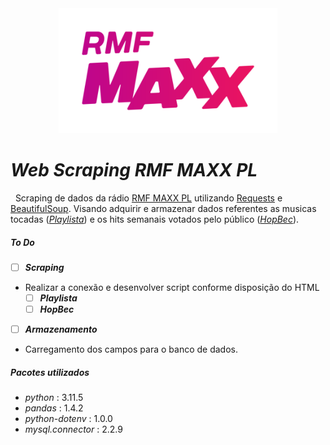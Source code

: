<center>
<img src="https://github.com/Lucas-angelop/ws_rmf-maxx-pl/blob/master/img/nowe-logo-rmf-maxx.png" alt="RMFMAXX-PL" width="350" height="200"></center> 

# _Web Scraping RMF MAXX PL_
 
Scraping de dados da rádio [RMF MAXX PL](https://www.rmfmaxx.pl/) utilizando [Requests](https://requests.readthedocs.io/en/latest/) e [BeautifulSoup](https://www.crummy.com/software/BeautifulSoup/).
Visando adquirir e armazenar dados referentes as musicas tocadas (_[Playlista](https://www.rmfmaxx.pl/muzyka/playlista)_) e os hits semanais votados pelo público (_[HopBec](https://www.rmfmaxx.pl/hopbec/propozycje)_).


##### To Do

- [ ] **_Scraping_**
 - Realizar a conexão e desenvolver script conforme disposição do HTML
    - [ ] **_Playlista_**
    - [ ] **_HopBec_**

- [ ] **_Armazenamento_**
- Carregamento dos campos para o banco de dados.

##### Pacotes utilizados

- *python* : 3.11.5
- *pandas* : 1.4.2
- *python-dotenv* : 1.0.0
- *mysql.connector* : 2.2.9
